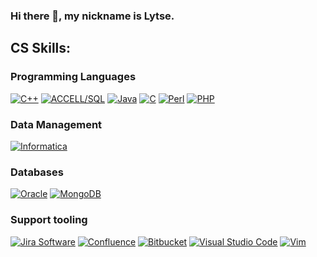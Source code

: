 ### Hi there 👋, my nickname is Lytse.

## CS Skills:
### Programming Languages
[![C++](https://img.shields.io/badge/C++-00599c?style=for-the-badge&logo=cplusplus)](https://www.stroustrup.com/)
[![ACCELL/SQL](https://img.shields.io/badge/accell\/sql-yellow?style=for-the-badge&logo=accellsql)](https://www.opentext.co.uk/products-and-solutions/products/specialty-technologies/opentext-gupta-development-tools-databases/opentext-gupta-accell-and-vision)
[![Java](https://img.shields.io/badge/Java-f7df1e?style=for-the-badge&logo=java&logoColor=white)]()
[![C](https://img.shields.io/badge/C-a8b9cc?style=for-the-badge&logo=c&logoColor=white)](https://en.wikipedia.org/wiki/The_C_Programming_Language)
[![Perl](https://img.shields.io/badge/Perl-39457e?style=for-the-badge&logo=perl&logoColor=white)](https://www.perl.org)
[![PHP](https://img.shields.io/badge/PHP-777bb4?style=for-the-badge&logo=php&logoColor=white)](https://www.php.net)


### Data Management
[![Informatica](https://img.shields.io/badge/informatica-ff4d00?style=for-the-badge&logo=informatica&logoColor=white)](https://www.informatica.com/nl/resources/articles/what-is-etl.html)


### Databases
[![Oracle](https://img.shields.io/badge/oracle-f80000?style=for-the-badge&logo=oracle)](https://www.oracle.com/)
[![MongoDB](https://img.shields.io/badge/mongodb-47a248?style=for-the-badge&logo=mongodb&logoColor=white)](https://www.mongodb.com/)


### Support tooling
[![Jira Software](https://img.shields.io/badge/jirasoftware-0052cc?style=for-the-badge&logo=jirasoftware)](https://www.atlassian.com/software/jira)
[![Confluence](https://img.shields.io/badge/confluence-172b4d?style=for-the-badge&logo=confluence)](https://www.atlassian.com/software/confluence)
[![Bitbucket](https://img.shields.io/badge/bitbucket-0052cc?style=for-the-badge&logo=bitbucket)](https://www.atlassian.com/software/bitbucket)
[![Visual Studio Code](https://img.shields.io/badge/visualstudiocode-007acc?style=for-the-badge&logo=visualstudiocode)](https://www.visualstudio.com)
[![Vim](https://img.shields.io/badge/vim-019733?style=for-the-badge&logo=vim)](https://www.vim.org)



<!--
**Lytse74/Lytse74** is a ✨ _special_ ✨ repository because its `README.md` (this file) appears on your GitHub profile.

Here are some ideas to get you started:

- 🔭 I’m currently working on ...
- 🌱 I’m currently learning ...
- 👯 I’m looking to collaborate on ...
- 🤔 I’m looking for help with ...
- 💬 Ask me about ...
- 📫 How to reach me: ...
- 😄 Pronouns: ...
- ⚡ Fun fact: ...
-->

